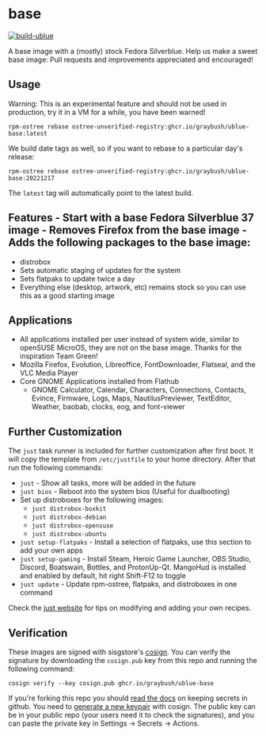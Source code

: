 # base

[![build-ublue](https://github.com/graybush/ublue-base/actions/workflows/build.yml/badge.svg)](https://github.com/graybush/ublue-base/actions/workflows/build.yml)

A base image with a (mostly) stock Fedora Silverblue. Help us make a sweet base image: Pull requests and improvements appreciated and encouraged!

## Usage

Warning: This is an experimental feature and should not be used in production, try it in a VM for a while, you have been warned!

    rpm-ostree rebase ostree-unverified-registry:ghcr.io/graybush/ublue-base:latest

We build date tags as well, so if you want to rebase to a particular day's release:

    rpm-ostree rebase ostree-unverified-registry:ghcr.io/graybush/ublue-base:20221217

The `latest` tag will automatically point to the latest build.

## Features - Start with a base Fedora Silverblue 37 image - Removes Firefox from the base image - Adds the following packages to the base image:
  - distrobox
- Sets automatic staging of updates for the system
- Sets flatpaks to update twice a day
- Everything else (desktop, artwork, etc) remains stock so you can use this as a good starting image

## Applications

- All applications installed per user instead of system wide, similar to openSUSE MicroOS, they are not on the base image. Thanks for the inspiration Team Green!
- Mozilla Firefox, Evolution, Libreoffice, FontDownloader, Flatseal, and the VLC Media Player
- Core GNOME Applications installed from Flathub
  - GNOME Calculator, Calendar, Characters, Connections, Contacts, Evince, Firmware, Logs, Maps, NautilusPreviewer, TextEditor, Weather, baobab, clocks, eog, and font-viewer

## Further Customization

The `just` task runner is included for further customization after first boot.
It will copy the template from `/etc/justfile` to your home directory.
After that run the following commands:

- `just` - Show all tasks, more will be added in the future
- `just bios` - Reboot into the system bios (Useful for dualbooting)
- Set up distroboxes for the following images:
  - `just distrobox-boxkit`
  - `just distrobox-debian`
  - `just distrobox-opensuse`
  - `just distrobox-ubuntu`
- `just setup-flatpaks` - Install a selection of flatpaks, use this section to add your own apps
- `just setup-gaming` - Install Steam, Heroic Game Launcher, OBS Studio, Discord, Boatswain, Bottles, and ProtonUp-Qt. MangoHud is installed and enabled by default, hit right Shift-F12 to toggle
- `just update` - Update rpm-ostree, flatpaks, and distroboxes in one command

Check the [just website](https://just.systems) for tips on modifying and adding your own recipes.

## Verification

These images are signed with sisgstore's [cosign](https://docs.sigstore.dev/cosign/overview/). You can verify the signature by downloading the `cosign.pub` key from this repo and running the following command:

    cosign verify --key cosign.pub ghcr.io/graybush/ublue-base

If you're forking this repo you should [read the docs](https://docs.github.com/en/actions/security-guides/encrypted-secrets) on keeping secrets in github. You need to [generate a new keypair](https://docs.sigstore.dev/cosign/overview/) with cosign. The public key can be in your public repo (your users need it to check the signatures), and you can paste the private key in Settings -> Secrets -> Actions.
